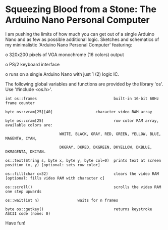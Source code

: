 # Squeezing Blood from a Stone: The Arduino Nano Personal Computer

I am pushing the limits of how much you can get out of a single Arduino Nano and as few as possible additional logic. Sketches and schematics of my minimalistic 'Arduino Nano Personal Computer' featuring:

o 320x200 pixels of VGA monochrome (16 colors) output

o PS/2 keyboard interface

o runs on a single Arduino Nano with just 1 (2) logic IC. 

The following global variables and functions are provided by the library 'os'. Use '#include <os.h>'.

	int os::frames                                  built-in 16-bit 60Hz frame counter

	byte os::vram[25][40] 			        character video RAM array

	byte os::cram[25]                               row color RAM array, available colors are:

       						WHITE, BLACK, GRAY, RED, GREEN, YELLOW, BLUE, MAGENTA, CYAN,
			    
							DKGRAY, DKRED, DKGREEN, DKYELLOW, DKBLUE, DKMAGENTA, DKCYAN.
		
	os::text(String s, byte x, byte y, byte col=0)  prints text at screen position (x, y) [optional: sets row color]

	os::fill(char c=32)                             clears the video RAM [optional: fills video RAM with character c]

	os::scroll()                                    scrolls the video RAM one step upwards

	os::wait(int n)					waits for n frames

	byte os::getkey()                               returns keystroke ASCII code (none: 0)

Have fun!
